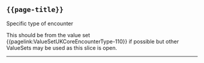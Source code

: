## <code>{{page-title}}</code>
Specific type of encounter

This should be from the value set {{pagelink:ValueSetUKCoreEncounterType-110}} if possible but other ValueSets may be used as this slice is open.

---